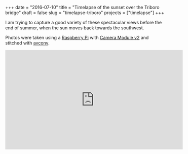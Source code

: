 +++
date = "2016-07-10"
title = "Timelapse of the sunset over the Triboro bridge"
draft = false
slug = "timelapse-triboro"
projects = ["timelapse"]
+++

I am trying to capture a good variety of these spectacular views before the end of summer, when the sun moves back towards the southwest.

Photos were taken using a [Raspberry Pi](https://www.raspberrypi.org/) with [Camera Module v2](https://www.raspberrypi.org/products/camera-module-v2) and stitched with [avconv](https://libav.org/avconv.html).

<iframe width="560" height="315" src="https://www.youtube.com/embed/s92TsI7z-uw" frameborder="0" allowfullscreen></iframe>
